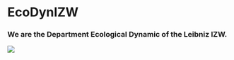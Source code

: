 # EcoDynIZW
### We are the Department Ecological Dynamic of the Leibniz IZW.

![](https://ecologicaldynamicsizw.files.wordpress.com/2019/03/slide1-1.png)

